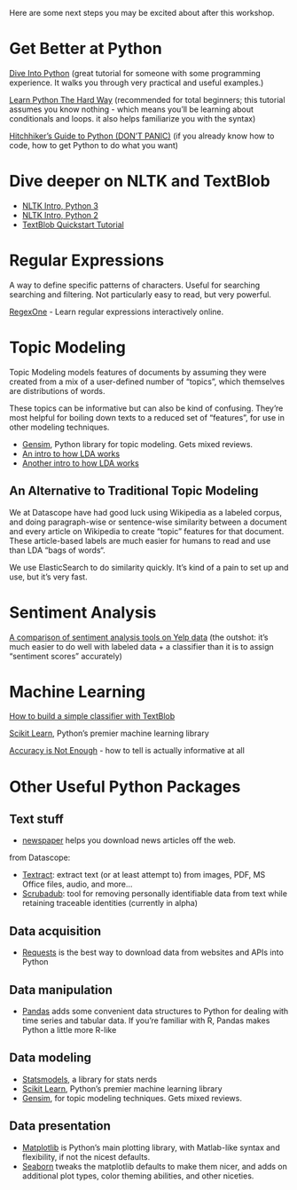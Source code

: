 Here are some next steps you may be excited about after this workshop.

# Get Better at Python
[Dive Into Python](http://www.diveintopython.net/) (great tutorial for someone with some programming experience. It walks you through very practical and useful examples.)

[Learn Python The Hard Way](http://learnpythonthehardway.org/book/) (recommended for total beginners; this tutorial assumes you know nothing - which means you’ll be learning about conditionals and loops. it also helps familiarize you with the syntax)

[Hitchhiker’s Guide to Python (DON’T PANIC)](http://docs.python-guide.org/en/latest/index.html) (if you already know how to code, how to get Python to do what you want)

# Dive deeper on NLTK and TextBlob
* [NLTK Intro, Python 3](http://www.nltk.org/book/)
* [NLTK Intro, Python 2](http://www.nltk.org/book_1ed/)
* [TextBlob Quickstart Tutorial](http://textblob.readthedocs.org/en/dev/quickstart.html)

# Regular Expressions
A way to define specific patterns of characters. Useful for searching searching and filtering. Not particularly easy to read, but very powerful.

[RegexOne](http://regexone.com/) - Learn regular expressions interactively online.

# Topic Modeling
Topic Modeling models features of documents by assuming they were created from a mix of a user-defined number of “topics”, which themselves are distributions of words. 

These topics can be informative but can also be kind of confusing. They’re most helpful for boiling down texts to a reduced set of “features”, for use in other modeling techniques.

* [Gensim](https://radimrehurek.com/gensim/), Python library for topic modeling. Gets mixed reviews.
* [An intro to how LDA works](http://blog.echen.me/2011/08/22/introduction-to-latent-dirichlet-allocation/)
* [Another intro to how LDA works](http://tedunderwood.com/2012/04/07/topic-modeling-made-just-simple-enough/)

## An Alternative to Traditional Topic Modeling
We at Datascope have had good luck using Wikipedia as a labeled corpus, and doing paragraph-wise or sentence-wise similarity between a document and every article on Wikipedia to create “topic” features for that document. These article-based labels are much easier for humans to read and use than LDA “bags of words“.

We use ElasticSearch to do similarity quickly. It’s kind of a pain to set up and use, but it’s very fast.

# Sentiment Analysis
[A comparison of sentiment analysis tools on Yelp data](http://fotiad.is/blog/sentiment-analysis-comparison/?utm_content=bufferecaeb&utm_medium=social&utm_source=twitter.com&utm_campaign=buffer) (the outshot: it’s much easier to do well with labeled data + a classifier than it is to assign “sentiment scores” accurately)

# Machine Learning
[How to build a simple classifier with TextBlob](http://textblob.readthedocs.org/en/dev/classifiers.html)

[Scikit Learn](http://scikit-learn.org/stable/), Python’s premier machine learning library 

[Accuracy is Not Enough](http://machinelearningmastery.com/classification-accuracy-is-not-enough-more-performance-measures-you-can-use/) - how to tell is actually informative at all


# Other Useful Python Packages
## Text stuff
* [newspaper](http://newspaper.readthedocs.org/en/latest/) helps you download news articles off the web.

from Datascope:
* [Textract](https://github.com/deanmalmgren/textract): extract text (or at least attempt to) from images, PDF,  MS Office files, audio, and more…
* [Scrubadub](https://github.com/deanmalmgren/scrubadub): tool for removing personally identifiable data from text while retaining traceable identities (currently in alpha) 

## Data acquisition
* [Requests](http://docs.python-requests.org/en/latest/) is the best way to download data from websites and APIs into Python

## Data manipulation
* [Pandas](http://pandas.pydata.org/) adds some convenient data structures to Python for dealing with time series and tabular data. If you’re familiar with R, Pandas makes Python a little more R-like

## Data modeling
* [Statsmodels](http://statsmodels.sourceforge.net/), a library for stats nerds
* [Scikit Learn](http://scikit-learn.org/stable/), Python’s premier machine learning library 
* [Gensim](https://radimrehurek.com/gensim/), for topic modeling techniques. Gets mixed reviews.

## Data presentation
* [Matplotlib](http://matplotlib.org/) is Python’s main plotting library, with Matlab-like syntax and flexibility, if not the nicest defaults.
* [Seaborn](http://stanford.edu/~mwaskom/software/seaborn/) tweaks the matplotlib defaults to make them nicer, and adds on additional plot types, color theming abilities, and other niceties.

